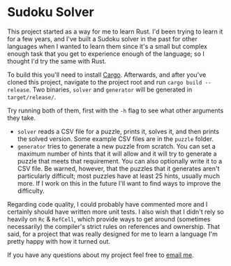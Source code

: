 # Sudoku Solver

This project started as a way for me to learn Rust. 
I'd been trying to learn it for a few years, and I've built a Sudoku solver in the past for other languages when I wanted to learn them since it's a small but complex enough task that you get to experience enough of the language; so I thought I'd try the same with Rust.

To build this you'll need to install [Cargo](https://www.rust-lang.org/). 
Afterwards, and after you've cloned this project, navigate to the project root and run `cargo build --release`. 
Two binaries, `solver` and `generator` will be generated in `target/release/`.

Try running both of them, first with the `-h` flag to see what other arguments they take. 
* `solver` reads a CSV file for a puzzle, prints it, solves it, and then prints the solved version. Some example CSV files are in the `puzzle` folder.
* `generator` tries to generate a new puzzle from scratch. You can set a maximum number of hints that it will allow and it will try to generate a puzzle that meets that requirement. You can also optionally write it to a CSV file. Be warned, however, that the puzzles that it generates aren't particularly difficult; most puzzles have at least 25 hints, usually much more. If I work on this in the future I'll want to find ways to improve the difficulty.

Regarding code quality, I could probably have commented more and I certainly should have written more unit tests. 
I also wish that I didn't rely so heavily on `Rc` & `RefCell`, which provide ways to get around (sometimes necessarily) the compiler's strict rules on references and ownership. 
That said, for a project that was really designed for me to learn a language I'm pretty happy with how it turned out.

If you have any questions about my project feel free to [email me](mailto:joel@joeltherrien.ca).   